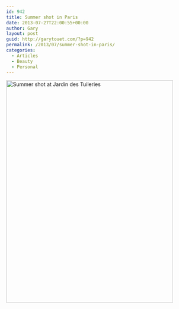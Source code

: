 ```yaml
---
id: 942
title: Summer shot in Paris
date: 2013-07-27T22:00:55+00:00
author: Gary
layout: post
guid: http://garytouet.com/?p=942
permalink: /2013/07/summer-shot-in-paris/
categories:
  - Articles
  - Beauty
  - Personal
---
```

<img src="{{ site.url }}/images/1374956878.jpg" title="Summer shot at Jardin des Tuileries" alt="Summer shot at Jardin des Tuileries" class="alignnone size-full" width="450" height="600" />
